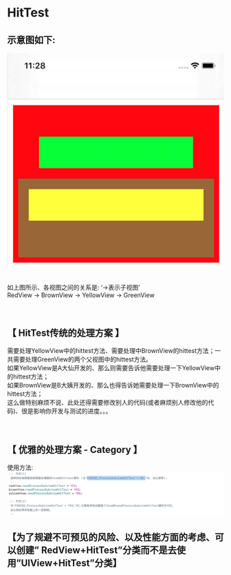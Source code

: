 # HitTest

示意图如下:<br>
------------

![示意图](https://github.com/Avery-AN/HitTest/raw/master/DEMO_images/demo.png)<br>
<br>

如上图所示、各视图之间的关系是: ‘->表示子视图’<br>
RedView -> BrownView -> YellowView -> GreenView<br>
<br>
<br>

【 HitTest传统的处理方案 】<br>
------------------------
需要处理YellowView中的hittest方法、需要处理中BrownView的hittest方法；一共需要处理GreenView的两个父视图中的hittest方法。<br>
如果YellowView是A大仙开发的、那么则需要告诉他需要处理一下YellowView中的hittest方法；<br>
如果BrownView是B大姨开发的、那么也得告诉她需要处理一下BrownView中的hittest方法；<br>
这么做特别麻烦不说、此处还得需要修改别人的代码(或者麻烦别人修改他的代码)、很是影响你开发与测试的进度。。。<br>
<br>
<br>


【 优雅的处理方案 - Category 】
------------------------
使用方法:
![使用方法](https://github.com/Avery-AN/HitTest/raw/master/DEMO_images/demo2.png)<br>


【为了规避不可预见的风险、以及性能方面的考虑、可以创建” RedView+HitTest”分类而不是去使用”UIView+HitTest”分类】
------------------------
